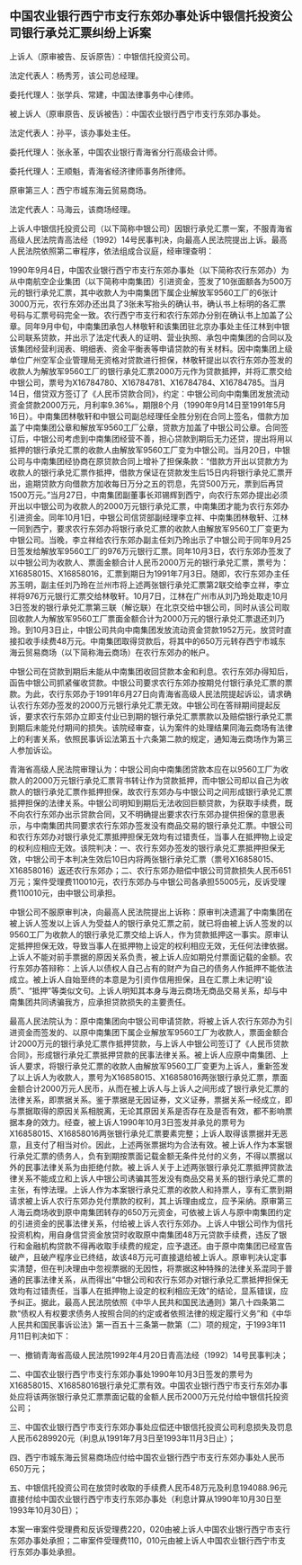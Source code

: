## 中国农业银行西宁市支行东郊办事处诉中银信托投资公司银行承兑汇票纠纷上诉案

上诉人（原审被告、反诉原告）：中银信托投资公司。

法定代表人：杨秀芳，该公司总经理。

委托代理人：张学兵、常建，中国法律事务中心律师。

被上诉人（原审原告、反诉被告）：中国农业银行西宁市支行东郊办事处。

法定代表人：孙平，该办事处主任。

委托代理人：张永革，中国农业银行青海省分行高级会计师。

委托代理人：王顺魁，青海省经济律师事务所律师。

原审第三人：西宁市城东海云贸易商场。

法定代表人：马海云，该商场经理。

上诉人中银信托投资公司（以下简称中银公司）因银行承兑汇票一案，不服青海省高级人民法院青高法经（1992）14号民事判决，向最高人民法院提出上诉。最高人民法院依照第二审程序，依法组成合议庭，经审理查明：

1990年9月4日，中国农业银行西宁市支行东郊办事处（以下简称农行东郊办）为从中南航空企业集团（以下简称中南集团）引进资金，签发了10张面额各为500万元的银行承兑汇票，其中收款人为中南集团下属企业解放军9560工厂的6张计3000万元，农行东郊办还出具了3张未写抬头的确认书，确认书上标明的各汇票号码与汇票号码完全一致。农行西宁市支行和农行东郊办分别在确认书上加盖了公章。同年9月中旬，中南集团承包人林敬轩和该集团驻北京办事处主任江林到中银公司联系贷款，并出示了法定代表人的证明、营业执照、承包中南集团的合同以及该集团经营利润表、明细表、资金平衡表等申请贷款的有关材料。因中南集团上级单位广州空军企业管理局无资格对贷款进行担保，林敬轩提出以农行东郊办签发的收款人为解放军9560工厂的银行承兑汇票2000万元作为贷款抵押，并将汇票交给中银公司，票号为X16784780、X16784781、X16784784、X16784785。当月14日，借贷双方签订了《人民币贷款合同》，约定：中银公司向中南集团发放流动资金贷款2000万元，月利率9.36‰，期限8个月（1990年9月14日至1991年5月16日）。中南集团林敬轩和中银公司副总经理任全胜分别在合同上签名，借款方加盖了中南集团公章和解放军9560工厂公章，贷款方加盖了中银公司公章。合同签订后，中银公司考虑到中南集团经营不善，担心贷款到期后无力还贷，提出将用以抵押的银行承兑汇票的收款人由解放军9560工厂变为中银公司。当月20日，中银公司与中南集团经协商在原贷款合同上增补了担保条款：“借款方开出以贷款方为收款人的银行承兑汇票作抵押，借款方保证在贷款发生后15日内将银行承兑汇票开出，逾期贷款方向借款方加收每日万分之五的罚息，先贷500万元，票到后再贷1500万元。”当月27日，中南集团副董事长邓锡辉到西宁，向农行东郊办提出必须开出以中银公司为收款人的2000万元银行承兑汇票，中南集团才能为农行东郊办引进资金。同年10月1日，中银公司信贷部副经理李立祥、中南集团林敬轩、江林一同到西宁，要求农行东郊办将银行承兑汇票的收款人由解放军9560工厂变更为中银公司。当晚，李立祥给农行东郊办副主任刘乃玲出示了中银公司于同年9月25日签发给解放军9560工厂的976万元银行汇票。同年10月3日，农行东郊办签发了以中银公司为收款人、票面金额合计人民币2000万元的银行承兑汇票，票号为：X16858015、X16858016，汇票到期日为1991年7月3日。随即，农行东郊办主任苏玉明，副主任刘乃玲在兰州市将上述两张银行承兑汇票第2联交给李立祥，李立祥将976万元银行汇票交给林敬轩。10月7日，江林在广州市从刘乃玲处取走10月3日签发的银行承兑汇票第三联（解讫联）在北京交给中银公司，同时从该公司取回收款人为解放军9560工厂票面金额合计为2000万元的银行承兑汇票退还刘乃玲。到10月3日止，中银公司共向中南集团发放流动资金贷款1952万元，放贷时直接扣收手续费48万元。中南集团取得贷款后，将其中的650万元转存西宁市城东海云贸易商场（以下简称海云商场）在农行东郊办的帐户。

中银公司在贷款到期后未能从中南集团收回贷款本金和利息。农行东郊办得知后，函告中银公司抓紧催收贷款。中银公司要求农行东郊办按期兑付银行承兑汇票的票款。为此，农行东郊办于1991年6月27日向青海省高级人民法院提起诉讼，请求确认农行东郊办签发的2000万元银行承兑汇票无效。中银公司在答辩期间提起反诉，要求农行东郊办立即支付业已到期的银行承兑汇票票款以及赔偿银行承兑汇票到期后未能兑付期间的损失。该院经审查，认为案件的处理结果同海云商场有法律上的利害关系，依照民事诉讼法第五十六条第二款的规定，通知海云商场作为第三人参加诉讼。

青海省高级人民法院审理认为：中银公司向中南集团贷款本应在以9560工厂为收款人的2000万元银行承兑汇票背书转让作为贷款抵押，而中银公司却以自己为收款人的银行承兑汇票作抵押担保，故农行东郊办与中银公司之间形成银行承兑汇票抵押担保的法律关系。中银公司明知到期后无法收回巨额贷款，为获取手续费，既不向农行东郊办出示贷款合同，又不明确提出要求农行东郊办提供担保的意思表示，与中南集团共同要求农行东郊办签发没有商品交易的银行承兑汇票。中银公司和农行东郊办对银行承兑汇票抵押担保无效均有过错责任，当事人在抵押物上设定的权利应相应无效。该院判决：一、农行东郊办签发的银行承兑汇票抵押担保无效，中银公司于本判决生效后10日内将两张银行承兑汇票（票号X16858015、X16858016）返还农行东郊办；二、农行东郊办赔偿中银公司贷款损失人民币651万元；案件受理费110010元，农行东郊办与中银公司各承担55005元，反诉受理费110010元，由中银公司承担。

中银公司不服原审判决，向最高人民法院提出上诉称：原审判决遗漏了中南集团在被上诉人签发以上诉人为受益人的银行承兑汇票之前，就已将由被上诉人签发的以9560工厂为收款人的银行承兑汇票交给上诉人，作为贷款抵押这一事实。原审认定抵押担保无效，导致当事人在抵押物上设定的权利相应无效，无任何法律依据。上诉人不能对前手票据的原因关系负责，被上诉人应如期兑付票面记载的金额。农行东郊办答辩称：上诉人以债权人自己占有的财产为自己的债务人作抵押不能依法成立。被上诉人自始至终的本意是为引资作信用担保，且在汇票上未记明“设质”、“抵押”等类似文句。上诉人明知其本身与海云商场无商品交易关系，却与中南集团共同诱骗我方，应承担贷款损失的主要责任。

最高人民法院认为：原中南集团向中银公司申请贷款，将被上诉人农行东郊办为引进资金而签发的、以原中南集团下属企业解放军9560工厂为收款人，票面金额合计2000万元的银行承兑汇票作抵押贷款，与上诉人中银公司签订了《人民币贷款合同》，形成银行承兑汇票抵押贷款的民事法律关系。被上诉人应原中南集团、上诉人要求，将银行承兑汇票的收款人由解放军9560工厂变更为上诉人，重新签发了以上诉人为收款人，票号为X16858015、X16858016两张银行承兑汇票，票面金额合计2000万元人民币，从而在被上诉人与上诉人之间形成了银行承兑汇票的法律关系，即票据关系。鉴于票据是无因证券，文义证券，票据关系一经成立，即与票据取得的原因关系相脱离，无论其原因关系是否存在及是否有效，都不影响票据本身的效力。经查，被上诉人1990年10月3日签发并承兑的票号为X16858015、X16858016两张银行承兑汇票要素完整；上诉人取得该票据并无恶意，且支付了相当对价。因此，上述两张票据均为合法有效。被上诉人作为本案银行承兑汇票的债务人，负有到期按票面记载金额无条件兑付的义务，不得以票据以外的民事法律关系为由拒绝付款。被上诉人关于上述两张银行承兑汇票抵押贷款法律关系不能成立和上诉人中银公司诱骗其签发没有商品交易关系的银行承兑汇票的主张，有悖法理。上诉人作为本案银行承兑汇票的收款人和持票人，享有汇票到期请求被上诉人农行东郊办兑付票款的权利，其上诉理由成立，应予采纳。原审第三人海云商场收到原中南集团转存的650万元资金，可依被上诉人与原中南集团约定的引进资金的民事法律关系，付给被上诉人农行东郊办。上诉人中银公司作为信托投资机构，用自身信贷资金放贷时收取原中南集团48万元贷款手续费，违反了银行和金融机构贷款不得再收取手续费的规定，应予退还。由于原中南集团已经宣告破产，且破产程序业已终结，故该48万元可直接退给被上诉人。原审判决认定事实清楚，但在判决理由中忽视票据的无因性，将票据这种特殊的法律关系混同于普通的民事法律关系，从而得出“中银公司和农行东郊办对银行承兑汇票抵押担保无效均有过错责任，当事人在抵押物上设定的权利相应无效”的结论，显系错误，应予纠正。据此，最高人民法院依照《中华人民共和国民法通则》第八十四条第二款“债权人有权要求债务人按照合同的约定或者依照法律的规定履行义务”和《中华人民共和国民事诉讼法》第一百五十三条第一款第（二）项的规定，于1993年11月11日判决如下：

一、撤销青海省高级人民法院1992年4月20日青高法经（1992）14号民事判决；

二、中国农业银行西宁市支行东郊办事处1990年10月3日签发的票号为X16858015、X16858016银行承兑汇票有效。中国农业银行西宁市支行东郊办事处应将该两张银行承兑汇票票面记载的金额人民币2000万元兑付给中银信托投资公司；

三、中国农业银行西宁市支行东郊办事处应偿还中银信托投资公司利息损失及罚息人民币6289920元（利息从1991年7月3日至1993年11月3日止）；

四、西宁市城东海云贸易商场应付给中国农业银行西宁市支行东郊办事处人民币650万元；

五、中银信托投资公司在放贷时收取的手续费人民币48万元及利息194088.96元直接付给中国农业银行西宁市支行东郊办事处（利息计算从1990年10月30日至1993年10月30日）；

本案一审案件受理费和反诉受理费220，020由被上诉人中国农业银行西宁市支行东郊办事处承担；二审案件受理费110，010元由被上诉人中国农业银行西宁市支行东郊办事处承担。

